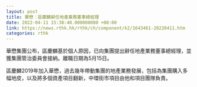 ```yaml
---
layout: post
title: 華懋：區慶麟辭任地產業務董事總經理
date: 2022-04-11 15:38:40.000000000 +08:00
link: https://news.rthk.hk/rthk/ch/component/k2/1643461-20220411.htm
categories: rthk
---
```


華懋集團公布，區慶麟基於個人原因，已向集團提出辭任地產業務董事總經理，並獲集團管治委員會接納。離職日期為5月15日。

區慶麟2019年加入華懋，過去幾年帶動集團的地產業務發展，包括為集團購入多幅地皮，以及將多個資產項目翻新，中環街市項目由他和項目團隊負責。
